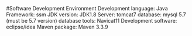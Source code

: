 #Software Development Environment
Development language: Java
Framework: ssm
JDK version: JDK1.8
Server: tomcat7
database: mysql 5.7 (must be 5.7 version)
database tools: Navicat11
Development software: eclipse/idea
Maven package: Maven 3.3.9
